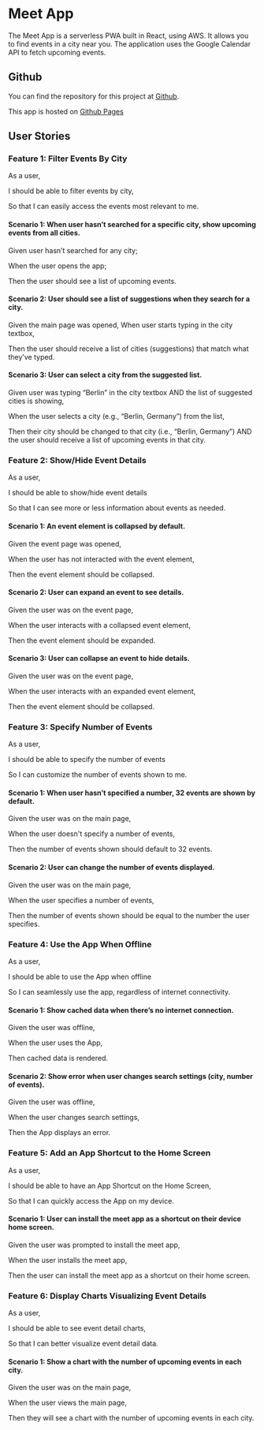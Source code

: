 # Meet App

The Meet App is a serverless PWA built in React, using AWS. It allows you to find events in a city near you. The application uses the Google Calendar API to fetch upcoming events.


## Github

You can find the repository for this project at [Github](https://github.com/campbellgarth/meet).

This app is hosted on [Github Pages](https://campbellgarth.github.io/meet/)

## User Stories

### Feature 1: Filter Events By City
As a user,

I should be able to filter events by city,

So that I can easily access the events most relevant to me.

#### Scenario 1: When user hasn’t searched for a specific city, show upcoming events from all cities.

Given user hasn’t searched for any city;

When the user opens the app;

Then the user should see a list of upcoming events.
#### Scenario 2: User should see a list of suggestions when they search for a city.


Given the main page was opened,
When user starts typing in the city textbox,

Then the user should receive a list of cities (suggestions) that match what they’ve typed.
#### Scenario 3: User can select a city from the suggested list.

Given user was typing “Berlin” in the city textbox AND the list of suggested cities is showing,

When the user selects a city (e.g., “Berlin, Germany”) from the list,

Then their city should be changed to that city (i.e., “Berlin, Germany”) AND the user should receive a list of upcoming events in that city.

### Feature 2: Show/Hide Event Details
As a user,

I should be able to show/hide event details

So that I can see more or less information about events as needed. 

#### Scenario 1: An event element is collapsed by default.
Given the event page was opened,

When the user has not interacted with the event element,

Then the event element should be collapsed.

#### Scenario 2: User can expand an event to see details.
Given the user was on the event page,

When the user interacts with a collapsed event element,

Then the event element should be expanded. 

#### Scenario 3: User can collapse an event to hide details.

Given the user was on the event page,

When the user interacts with an expanded event element,

Then the event element should be collapsed. 

### Feature 3: Specify Number of Events
As a user, 

I should be able to specify the number of events

So I can customize the number of events shown to me.

#### Scenario 1: When user hasn’t specified a number, 32 events are shown by default.
Given the user was on the main page,

When the user doesn't specify a number of events,

Then the number of events shown should default to 32 events. 

#### Scenario 2: User can change the number of events displayed.
Given the user was on the main page,

When the user specifies a number of events,

Then the number of events shown should be equal to the number the user specifies. 

### Feature 4: Use the App When Offline
As a user,

I should be able to use the App when offline

So I can seamlessly use the app, regardless of internet connectivity. 

#### Scenario 1: Show cached data when there’s no internet connection.
Given the user was offline,

When the user uses the App,

Then cached data is rendered.

#### Scenario 2: Show error when user changes search settings (city, number of events).
Given the user was offline,

When the user changes search settings,

Then the App displays an error.

### Feature 5: Add an App Shortcut to the Home Screen
As a user,

I should be able to have an App Shortcut on the Home Screen,

So that I can quickly access the App on my device. 

#### Scenario 1: User can install the meet app as a shortcut on their device home screen.
Given the user was prompted to install the meet app,

When the user installs the meet app,

Then the user can install the meet app as a shortcut on their home screen. 


### Feature 6: Display Charts Visualizing Event Details
As a user,

I should be able to see event detail charts,

So that I can better visualize event detail data.

#### Scenario 1: Show a chart with the number of upcoming events in each city.
Given the user was on the main page,

When the user views the main page,

Then they will see a chart with the number of upcoming events in each city.




